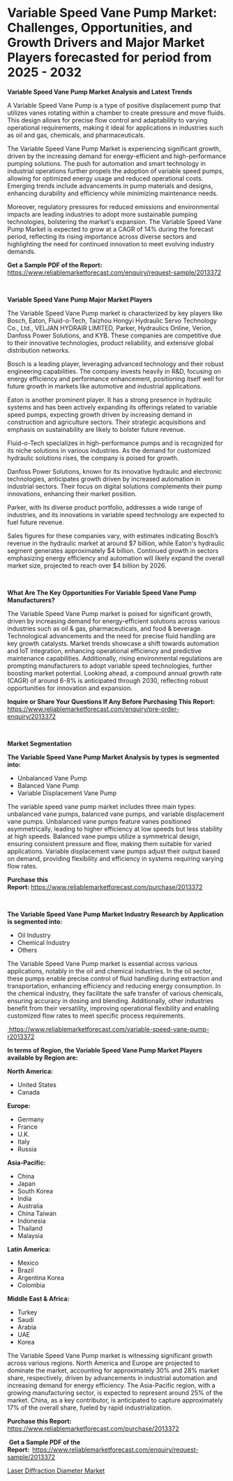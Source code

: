 <p><h1>Variable Speed Vane Pump Market: Challenges, Opportunities, and Growth Drivers and Major Market Players forecasted for period from 2025 - 2032</h1></p><p><strong>Variable Speed Vane Pump Market Analysis and Latest Trends</strong></p>
<p><p>A Variable Speed Vane Pump is a type of positive displacement pump that utilizes vanes rotating within a chamber to create pressure and move fluids. This design allows for precise flow control and adaptability to varying operational requirements, making it ideal for applications in industries such as oil and gas, chemicals, and pharmaceuticals.</p><p>The Variable Speed Vane Pump Market is experiencing significant growth, driven by the increasing demand for energy-efficient and high-performance pumping solutions. The push for automation and smart technology in industrial operations further propels the adoption of variable speed pumps, allowing for optimized energy usage and reduced operational costs. Emerging trends include advancements in pump materials and designs, enhancing durability and efficiency while minimizing maintenance needs.</p><p>Moreover, regulatory pressures for reduced emissions and environmental impacts are leading industries to adopt more sustainable pumping technologies, bolstering the market's expansion. The Variable Speed Vane Pump Market is expected to grow at a CAGR of 14% during the forecast period, reflecting its rising importance across diverse sectors and highlighting the need for continued innovation to meet evolving industry demands.</p></p>
<p><strong>Get a Sample PDF of the Report:&nbsp;</strong> <a href="https://www.reliablemarketforecast.com/enquiry/request-sample/2013372?utm_campaign=1833&utm_medium=2&utm_source=Github&utm_content=ia&utm_term=02032025&utm_id=variable-speed-vane-pump">https://www.reliablemarketforecast.com/enquiry/request-sample/2013372</a></p>
<p>&nbsp;</p>
<p><strong>Variable Speed Vane Pump Major Market Players</strong></p>
<p><p>The Variable Speed Vane Pump market is characterized by key players like Bosch, Eaton, Fluid-o-Tech, Taizhou Hongyi Hydraulic Servo Technology Co., Ltd., VELJAN HYDRAIR LIMITED, Parker, Hydraulics Online, Verion, Danfoss Power Solutions, and KYB. These companies are competitive due to their innovative technologies, product reliability, and extensive global distribution networks.</p><p>Bosch is a leading player, leveraging advanced technology and their robust engineering capabilities. The company invests heavily in R&D, focusing on energy efficiency and performance enhancement, positioning itself well for future growth in markets like automotive and industrial applications.</p><p>Eaton is another prominent player. It has a strong presence in hydraulic systems and has been actively expanding its offerings related to variable speed pumps, expecting growth driven by increasing demand in construction and agriculture sectors. Their strategic acquisitions and emphasis on sustainability are likely to bolster future revenue.</p><p>Fluid-o-Tech specializes in high-performance pumps and is recognized for its niche solutions in various industries. As the demand for customized hydraulic solutions rises, the company is poised for growth.</p><p>Danfoss Power Solutions, known for its innovative hydraulic and electronic technologies, anticipates growth driven by increased automation in industrial sectors. Their focus on digital solutions complements their pump innovations, enhancing their market position.</p><p>Parker, with its diverse product portfolio, addresses a wide range of industries, and its innovations in variable speed technology are expected to fuel future revenue.</p><p>Sales figures for these companies vary, with estimates indicating Bosch’s revenue in the hydraulic market at around $7 billion, while Eaton's hydraulic segment generates approximately $4 billion. Continued growth in sectors emphasizing energy efficiency and automation will likely expand the overall market size, projected to reach over $4 billion by 2026.</p></p>
<p>&nbsp;</p>
<p><strong>What Are The Key Opportunities For Variable Speed Vane Pump Manufacturers?</strong></p>
<p><p>The Variable Speed Vane Pump market is poised for significant growth, driven by increasing demand for energy-efficient solutions across various industries such as oil & gas, pharmaceuticals, and food & beverage. Technological advancements and the need for precise fluid handling are key growth catalysts. Market trends showcase a shift towards automation and IoT integration, enhancing operational efficiency and predictive maintenance capabilities. Additionally, rising environmental regulations are prompting manufacturers to adopt variable speed technologies, further boosting market potential. Looking ahead, a compound annual growth rate (CAGR) of around 6-8% is anticipated through 2030, reflecting robust opportunities for innovation and expansion.</p></p>
<p><strong>Inquire or Share Your Questions If Any Before Purchasing This Report:</strong> <a href="https://www.reliablemarketforecast.com/enquiry/pre-order-enquiry/2013372?utm_campaign=1833&utm_medium=2&utm_source=Github&utm_content=ia&utm_term=02032025&utm_id=variable-speed-vane-pump">https://www.reliablemarketforecast.com/enquiry/pre-order-enquiry/2013372</a></p>
<p>&nbsp;</p>
<p><strong>Market Segmentation</strong></p>
<p><strong>The Variable Speed Vane Pump Market Analysis by types is segmented into:</strong></p>
<p><ul><li>Unbalanced Vane Pump</li><li>Balanced Vane Pump</li><li>Variable Displacement Vane Pump</li></ul></p>
<p><p>The variable speed vane pump market includes three main types: unbalanced vane pumps, balanced vane pumps, and variable displacement vane pumps. Unbalanced vane pumps feature vanes positioned asymmetrically, leading to higher efficiency at low speeds but less stability at high speeds. Balanced vane pumps utilize a symmetrical design, ensuring consistent pressure and flow, making them suitable for varied applications. Variable displacement vane pumps adjust their output based on demand, providing flexibility and efficiency in systems requiring varying flow rates.</p></p>
<p><strong>Purchase this Report:&nbsp;</strong><a href="https://www.reliablemarketforecast.com/purchase/2013372?utm_campaign=1833&utm_medium=2&utm_source=Github&utm_content=ia&utm_term=02032025&utm_id=variable-speed-vane-pump">https://www.reliablemarketforecast.com/purchase/2013372</a></p>
<p>&nbsp;</p>
<p><strong>The Variable Speed Vane Pump Market Industry Research by Application is segmented into:</strong></p>
<p><ul><li>Oil Industry</li><li>Chemical Industry</li><li>Others</li></ul></p>
<p><p>The Variable Speed Vane Pump market is essential across various applications, notably in the oil and chemical industries. In the oil sector, these pumps enable precise control of fluid handling during extraction and transportation, enhancing efficiency and reducing energy consumption. In the chemical industry, they facilitate the safe transfer of various chemicals, ensuring accuracy in dosing and blending. Additionally, other industries benefit from their versatility, improving operational flexibility and enabling customized flow rates to meet specific process requirements.</p></p>
<p><a href="https://www.reliablemarketforecast.com/variable-speed-vane-pump-r2013372?utm_campaign=1833&utm_medium=2&utm_source=Github&utm_content=ia&utm_term=02032025&utm_id=variable-speed-vane-pump">&nbsp;https://www.reliablemarketforecast.com/variable-speed-vane-pump-r2013372</a></p>
<p><strong>In terms of Region, the Variable Speed Vane Pump Market Players available by Region are:</strong></p>
<p>
    <p> <strong> North America: </strong>
        <ul>
            <li>United States</li>
            <li>Canada</li>
        </ul>
        </p> 
    <p> <strong> Europe: </strong>
        <ul>
            <li>Germany</li>
            <li>France</li>
            <li>U.K.</li>
            <li>Italy</li>
            <li>Russia</li>
        </ul>
        </p> 
    <p> <strong> Asia-Pacific: </strong>
        <ul>
            <li>China</li>
            <li>Japan</li>
            <li>South Korea</li>
            <li>India</li>
            <li>Australia</li>
            <li>China Taiwan</li>
            <li>Indonesia</li>
            <li>Thailand</li>
            <li>Malaysia</li>
        </ul>
        </p> 
    <p> <strong> Latin America: </strong>
        <ul>
            <li>Mexico</li>
            <li>Brazil</li>
            <li>Argentina Korea</li>
            <li>Colombia</li>
        </ul>
        </p> 
    <p> <strong> Middle East & Africa: </strong>
        <ul>
            <li>Turkey</li>
            <li>Saudi</li>
            <li>Arabia</li>
            <li>UAE</li>
            <li>Korea</li>
        </ul>
    </p>
    </p>
<p><p>The Variable Speed Vane Pump market is witnessing significant growth across various regions. North America and Europe are projected to dominate the market, accounting for approximately 30% and 28% market share, respectively, driven by advancements in industrial automation and increasing demand for energy efficiency. The Asia-Pacific region, with a growing manufacturing sector, is expected to represent around 25% of the market. China, as a key contributor, is anticipated to capture approximately 17% of the overall share, fueled by rapid industrialization.</p></p>
<p><strong>Purchase this Report: </strong><a href="https://www.reliablemarketforecast.com/purchase/2013372?utm_campaign=1833&utm_medium=2&utm_source=Github&utm_content=ia&utm_term=02032025&utm_id=variable-speed-vane-pump">https://www.reliablemarketforecast.com/purchase/2013372</a></p>
<p>&nbsp;<strong>Get a Sample PDF of the Report:&nbsp;&nbsp;</strong><a href="https://www.reliablemarketforecast.com/enquiry/request-sample/2013372?utm_campaign=1833&utm_medium=2&utm_source=Github&utm_content=ia&utm_term=02032025&utm_id=variable-speed-vane-pump">https://www.reliablemarketforecast.com/enquiry/request-sample/2013372</a></p>
<p><strong></strong></p>
<p><p><a href="https://github.com/FassouRP/Market-Research-Report-List-7/blob/main/laser-diffraction-diameter-market.md?utm_campaign=1833&utm_medium=2&utm_source=Github&utm_content=ia&utm_term=02032025&utm_id=variable-speed-vane-pump">Laser Diffraction Diameter Market</a></p></p>